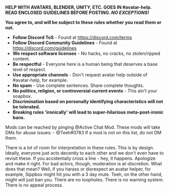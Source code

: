 __**HELP WITH AVATARS, BLENDER, UNITY, ETC. GOES IN #avatar-help.**__
__**READ ENCLOSED GUIDELINES BEFORE POSTING. *NO EXCEPTIONS!***__

__**You agree to, and will be subject to these rules whether you read them or not.**__
- **Follow Discord ToS** - Found at https://discord.com/terms
- **Follow Discord Community Guidelines** - Found at https://discord.com/guidelines
- **We respect software licenses** - No hacks, no cracks, no stolen/ripped content.
- **Be respectful** - Everyone here is a human being that deserves a base level of respect.
- **Use appropriate channels** - Don't request avatar help outside of #avatar-help, for example.
- **No spam** - Use complete sentences. Share complete thoughts.
- **No politics, religion, or controversial current events** - This ain't your soapbox.
- **Discrimination based on personally identifying characteristics will not be tolerated.**
- **Breaking rules 'ironically' will lead to super-hilarious meta-post-ironic bans.**

Mods can be reached by pinging @Active Chat Mod.
These mods will take DMs for abuse issues:
	- @Teeh#0783
If a mod is not on this list, do not DM them.

There is a lot of room for interpretation in these rules. This is by design. Ideally, everyone just acts decently to each other and we don't even have to revisit these. If you accidentally cross a line - hey, it happens. Apologize and make it right. For bad actors, though, moderation is at-discretion. What does that mean? Well, if you harass or disrespect an avatar helper, for example, Sippbox might hit you with a 3 day mute. Teeh, on the other hand, might will just ban you. There are no loopholes. There is no warning system. There is no appeal process.
